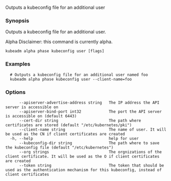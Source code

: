 
Outputs a kubeconfig file for an additional user

### Synopsis

Outputs a kubeconfig file for an additional user. 

Alpha Disclaimer: this command is currently alpha.

```
kubeadm alpha phase kubeconfig user [flags]
```

### Examples

```
  # Outputs a kubeconfig file for an additional user named foo
  kubeadm alpha phase kubeconfig user --client-name=foo
```

### Options

```
      --apiserver-advertise-address string   The IP address the API server is accessible on
      --apiserver-bind-port int32            The port the API server is accessible on (default 6443)
      --cert-dir string                      The path where certificates are stored (default "/etc/kubernetes/pki")
      --client-name string                   The name of user. It will be used as the CN if client certificates are created
  -h, --help                                 help for user
      --kubeconfig-dir string                The path where to save the kubeconfig file (default "/etc/kubernetes")
      --org strings                          The orgnizations of the client certificate. It will be used as the O if client certificates are created
      --token string                         The token that should be used as the authentication mechanism for this kubeconfig, instead of client certificates
```

